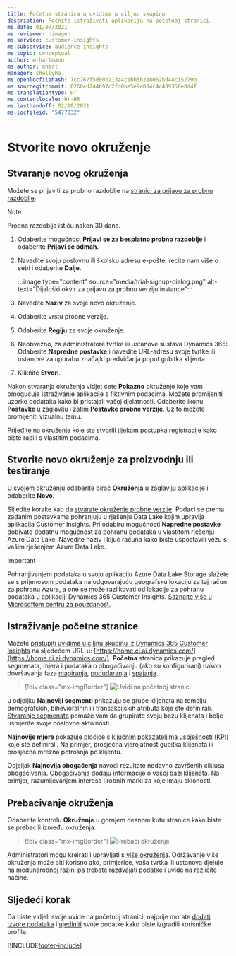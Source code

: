 ```yaml
---
title: Početna stranica u uvidima u ciljnu skupinu
description: Počnite istraživati aplikaciju na početnoj stranici.
ms.date: 01/07/2021
ms.reviewer: nimagen
ms.service: customer-insights
ms.subservice: audience-insights
ms.topic: conceptual
author: m-hartmann
ms.author: mhart
manager: shellyha
ms.openlocfilehash: 7cc767f5d80b213a4c1bb5b2e8062bd44c15279b
ms.sourcegitcommit: 0260ed244b97c2fd0be5e9a084c4c489358e8d4f
ms.translationtype: HT
ms.contentlocale: hr-HR
ms.lasthandoff: 02/18/2021
ms.locfileid: "5477032"
---
```

# <a name="create-a-new-environment"></a>Stvorite novo okruženje

## <a name="create-a-trial-environment"></a>Stvaranje novog okruženja

Možete se prijaviti za probno razdoblje na [stranici za prijavu za probnu razdoblje](https://dynamics.microsoft.com/get-started/free-trial/?appname=customerinsights). 

> [!NOTE]
> Probna razdoblja ističu nakon 30 dana.

1. Odaberite mogućnost **Prijavi se za besplatno probno razdoblje** i odaberite **Prijavi se odmah**.

1. Navedite svoju poslovnu ili školsku adresu e-pošte, recite nam više o sebi i odaberite **Dalje**.

   :::image type="content" source="media/trial-signup-dialog.png" alt-text="Dijaloški okvir za prijavu za probnu verziju instance":::

1. Navedite **Naziv** za svoje novo okruženje. 

1. Odaberite vrstu probne verzije.

1. Odaberite **Regiju** za svoje okruženje.

1. Neobvezno, za administratore tvrtke ili ustanove sustava Dynamics 365: Odaberite **Napredne postavke** i navedite URL-adresu svoje tvrtke ili ustanove za uporabu značajki predviđanja poput gubitka klijenta.

1. Kliknite **Stvori**. 

Nakon stvaranja okruženja vidjet ćete **Pokazno** okruženje koje vam omogućuje istraživanje aplikacije s fiktivnim podacima. Možete promijeniti uzorke podataka kako bi pristajali vašoj djelatnosti. Odaberite ikonu **Postavke** u zaglavlju i zatim **Postavke probne verzije**. Uz to možete promijeniti vizualnu temu. 

[Prijeđite na okruženje](#switch-environments) koje ste stvorili tijekom postupka registracije kako biste radili s vlastitim podacima.

## <a name="create-a-new-production-or-sandbox-environment"></a>Stvorite novo okruženje za proizvodnju ili testiranje

U svojem okruženju odaberite birač **Okruženja** u zaglavlju aplikacije i odaberite **Novo**.

Slijedite korake kao da [stvarate okruženje probne verzije](#create-a-trial-environment). Podaci se prema zadanim postavkama pohranjuju u rješenju Data Lake kojim upravlja aplikacija Customer Insights. Pri odabiru mogućnosti **Napredne postavke** dobivate dodatnu mogućnost za pohranu podataka u vlastitom rješenju Azure Data Lake. Navedite naziv i ključ računa kako biste uspostavili vezu s vašim rješenjem Azure Data Lake. 

> [!IMPORTANT]
> Pohranjivanjem podataka u svoju aplikaciju Azure Data Lake Storage slažete se s prijenosom podataka na odgovarajuću geografsku lokaciju za taj račun za pohranu Azure, a one se može razlikovati od lokacije za pohranu podataka u aplikaciji Dynamics 365 Customer Insights. [Saznajte više u Microsoftom centru za pouzdanost.](https://www.microsoft.com/trust-center)

## <a name="explore-the-home-page"></a>Istraživanje početne stranice

Možete [pristupiti uvidima u ciljnu skupinu iz Dynamics 365 Customer Insights](https://home.ci.ai.dynamics.com/) na sljedećem URL-u: [https://home.ci.ai.dynamics.com/](https://home.ci.ai.dynamics.com/).
**Početna** stranica prikazuje pregled segmenata, mjera i podataka o obogaćivanju (ako su konfigurirani) nakon dovršavanja faza [mapiranja](map-entities.md), [podudaranja](match-entities.md) i [spajanja](merge-entities.md).

> [!div class="mx-imgBorder"] 
> ![Uvidi na početnoj stranici](media/home-page-insights.png "Uvidi na početnoj stranici")

u odjeljku **Najnoviji segmenti** prikazuju se grupe klijenata na temelju demografskih, bihevioralnih ili transakcijskih atributa koje ste definirali. [Stvaranje segmenata](segments.md) pomaže vam da grupirate svoju bazu klijenata i bolje usmjerite svoje poslovne aktivnosti.

**Najnovije mjere** pokazuje pločice s [ključnim pokazateljima uspješnosti (KPI)](measures.md) koje ste definirali. Na primjer, prosječna vjerojatnost gubitka klijenata ili prosječna mrežna potrošnja po klijentu.

Odjeljak **Najnovija obogaćenja** navodi rezultate nedavno završenih ciklusa obogaćivanja. [Obogaćivanja](enrichment-hub.md) dodaju informacije o vašoj bazi klijenata. Na primjer, razumijevanjem interesa i robnih marki za koje imaju sklonosti.

## <a name="switch-environments"></a>Prebacivanje okruženja

Odaberite kontrolu **Okruženje** u gornjem desnom kutu stranice kako biste se prebacili između okruženja.

> [!div class="mx-imgBorder"] 
> ![Prebaci okruženje](media/home-page-environment-switcher.png "Prebaci okruženje")

Administratori mogu kreirati i upravljati s [više okruženja](manage-environments.md). Održavanje više okruženja može biti korisno ako, primjerice, vaša tvrtka ili ustanova djeluje na međunarodnoj razini pa trebate razdvajati podatke i uvide na različite načine.

## <a name="next-step"></a>Sljedeći korak

Da biste vidjeli svoje uvide na početnoj stranici, najprije morate [dodati izvore podataka](data-sources.md) i [ujediniti](data-unification.md) svoje podatke kako biste izgradili korisničke profile.


[!INCLUDE[footer-include](../includes/footer-banner.md)]